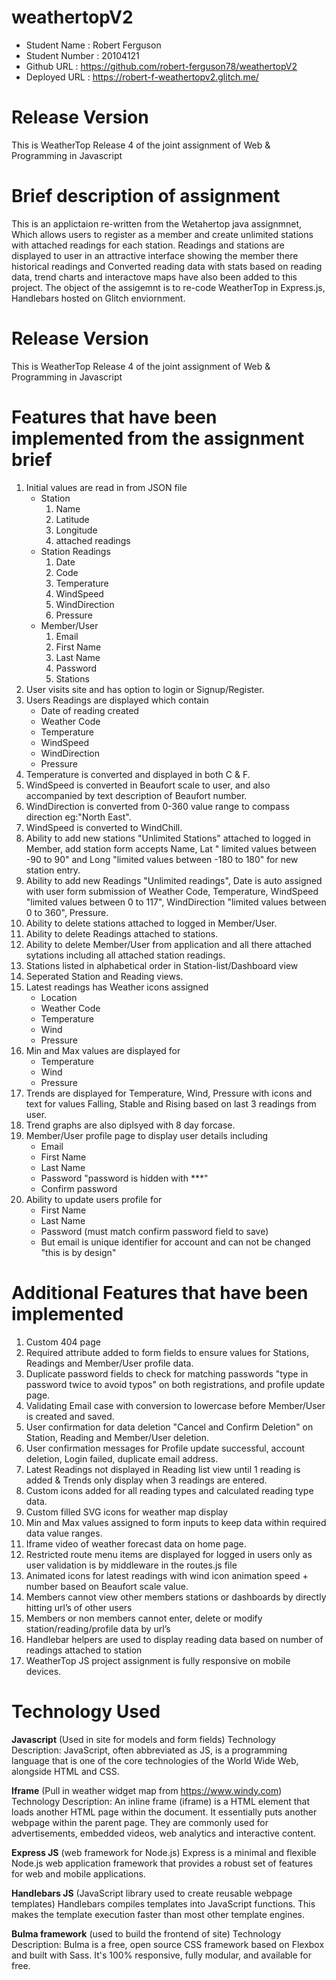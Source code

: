 # weathertopV2

- Student Name : Robert Ferguson
- Student Number : 20104121
- Github URL : https://github.com/robert-ferguson78/weathertopV2
- Deployed URL : https://robert-f-weathertopv2.glitch.me/

# Release Version

This is WeatherTop Release 4 of the joint assignment of Web & Programming in Javascript

# Brief description of assignment

This is an applictaion re-written from the Wetahertop java assignmnet, Which allows users to register as a member and create unlimited stations with attached readings for each station. Readings and stations are displayed to user in an attractive interface showing the member there historical readings and Converted reading data with stats based on reading data, trend charts and interactove maps have also been added to this project. The object of the assigemnt is to re-code WeatherTop in Express.js, Handlebars hosted on Glitch enviornment.

# Release Version

This is WeatherTop Release 4 of the joint assignment of Web & Programming in Javascript

# Features that have been implemented from the assignment brief

1. Initial values are read in from JSON file
   - Station 
        1. Name 
        2. Latitude 
        3. Longitude 
        4. attached readings
   - Station Readings 
        1. Date 
        2. Code 
        3. Temperature 
        4. WindSpeed 
        5. WindDirection 
        6. Pressure
   - Member/User 
        1. Email 
        2. First Name 
        3. Last Name 
        4. Password 
        5. Stations
2. User visits site and has option to login or Signup/Register.
3. Users Readings are displayed which contain
    - Date of reading created
    - Weather Code
    - Temperature
    - WindSpeed
    - WindDirection
    - Pressure
4. Temperature is converted and displayed in both C & F.
5. WindSpeed is converted in Beaufort scale to user, and also accompanied by text description of Beaufort number.
6. WindDirection is converted from 0-360 value range to compass direction eg:"North East".
7. WindSpeed is converted to WindChill.
8. Ability to add new stations "Unlimited Stations" attached to logged in Member, add station form accepts Name, Lat " limited values between -90 to 90" and Long "limited values between -180 to 180" for new station entry.
9. Ability to add new Readings "Unlimited readings", Date is auto assigned with user form submission of Weather Code, Temperature, WindSpeed "limited values between 0 to 117", WindDirection "limited values between 0 to 360", Pressure.
10. Ability to delete stations attached to logged in Member/User.
11. Ability to delete Readings attached to stations.
12. Ability to delete Member/User from application and all there attached sytations including all attached station readings.
13. Stations listed in alphabetical order in Station-list/Dashboard view
14. Seperated Station and Reading views.
15. Latest readings has Weather icons assigned
    - Location
    - Weather Code
    - Temperature
    - Wind
    - Pressure
16. Min and Max values are displayed for
    - Temperature
    - Wind
    - Pressure
17. Trends are displayed for Temperature, Wind, Pressure with icons and text for values Falling, Stable and Rising based on last 3 readings from user.
18. Trend graphs are also diplsyed with 8 day forcase.
19. Member/User profile page to display user details including
    - Email
    - First Name
    - Last Name
    - Password "password is hidden with \*\*\*"
    - Confirm password
20. Ability to update users profile for
    - First Name
    - Last Name
    - Password (must match confirm password field to save)
    - But email is unique identifier for account and can not be changed "this is by design"

# Additional Features that have been implemented

1. Custom 404 page
2. Required attribute added to form fields to ensure values for Stations, Readings and Member/User profile data.
3. Duplicate password fields to check for matching passwords "type in password twice to avoid typos" on both registrations, and profile update page.
4. Validating Email case with conversion to lowercase before Member/User is created and saved.
5. User confirmation for data deletion "Cancel and Confirm Deletion" on Station, Reading and Member/User deletion.
6. User confirmation messages for Profile update successful, account deletion, Login failed, duplicate email address.
7. Latest Readings not displayed in Reading list view until 1 reading is added & Trends only display when 3 readings are entered.
8. Custom icons added for all reading types and calculated reading type data.
9. Custom filled SVG icons for weather map display
10. Min and Max values assigned to form inputs to keep data within required data value ranges.
11. Iframe video of weather forecast data on home page.
12. Restricted route menu items are displayed for logged in users only as user validation is by middleware in the routes.js file
13. Animated icons for latest readings with wind icon animation speed + number based on Beaufort scale value.
14. Members cannot view other members stations or dashboards by directly hitting url’s of other users
15. Members or non members cannot enter, delete or modify station/reading/profile data by url’s
16. Handlebar helpers are used to display reading data based on number of readings attached to station
17. WeatherTop JS project assignment is fully responsive on mobile devices.

# Technology Used

**Javascript** (Used in site for models and form fields)
Technology Description: JavaScript, often abbreviated as JS, is a programming language that is one of the core technologies of the World Wide Web, alongside HTML and CSS.

**Iframe** (Pull in weather widget map from https://www.windy.com)
Technology Description: An inline frame (iframe) is a HTML element that loads another HTML page within the document. It essentially puts another webpage within the parent page. They are commonly used for advertisements, embedded videos, web analytics and interactive content.

**Express JS** (web framework for Node.js)
Express is a minimal and flexible Node.js web application framework that provides a robust set of features for web and mobile applications.

**Handlebars JS** (JavaScript library used to create reusable webpage templates)
Handlebars compiles templates into JavaScript functions. This makes the template execution faster than most other template engines.

**Bulma framework** (used to build the frontend of site)
Technology Description: Bulma is a free, open source CSS framework based on Flexbox and built with Sass. It's 100% responsive, fully modular, and available for free.
